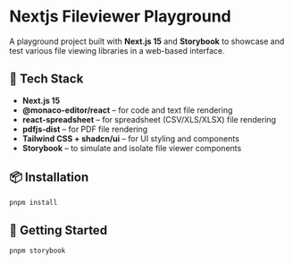 # Nextjs Fileviewer Playground

A playground project built with **Next.js 15** and **Storybook** to showcase and test various file viewing libraries in a web-based interface.

## 🧩 Tech Stack

- **Next.js 15**
- **@monaco-editor/react** – for code and text file rendering
- **react-spreadsheet** – for spreadsheet (CSV/XLS/XLSX) file rendering
- **pdfjs-dist** – for PDF file rendering
- **Tailwind CSS + shadcn/ui** – for UI styling and components
- **Storybook** – to simulate and isolate file viewer components

## 📦 Installation

```bash
pnpm install
```

## 🚀 Getting Started

```bash
pnpm storybook
